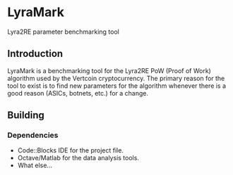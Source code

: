 # LyraMark

Lyra2RE parameter benchmarking tool

## Introduction

LyraMark is a benchmarking tool for the Lyra2RE PoW (Proof of Work) algorithm used by the Vertcoin cryptocurrency. The primary reason for the tool to exist is to find new parameters for the algorithm whenever there is a good reason (ASICs, botnets, etc.) for a change.

## Building

### Dependencies

* Code::Blocks IDE for the project file.
* Octave/Matlab for the data analysis tools.
* What else...
